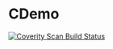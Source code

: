 # CDemo
<a href="https://scan.coverity.com/projects/fengnanman-github-cdemo">
  <img alt="Coverity Scan Build Status"
       src="https://scan.coverity.com/projects/21721/badge.svg"/>
</a>
